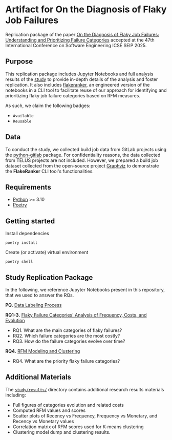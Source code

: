 # Artifact for On the Diagnosis of Flaky Job Failures

Replication package of the paper [On the Diagnosis of Flaky Job Failures:
Understanding and Prioritizing Failure Categories](./PAPER.pdf) accepted at the 47th International Conference on Software Engineering ICSE SEIP 2025.

## Purpose

This replication package includes Jupyter Notebooks and full analysis results of the [study](./study/) to provide in-depth details of the analysis and foster replication. It also includes [flakeranker](./src/flakeranker/), an engineered version of the notebooks in a CLI tool to facilitate reuse of our approach for identifying and prioritizing flaky job failure categories based on RFM measures.

As such, we claim the following badges:

- `Available`
- `Reusable`

## Data

To conduct the study, we collected build job data from GitLab projects using the [python-gitlab](https://python-gitlab.readthedocs.io/en/stable/) package. For confidentiality reasons, the data collected from TELUS projects are not included. However, we prepared a build job dataset collected from the open-source project [Graphviz](https://gitlab.com/graphviz/graphviz) to demonstrate the **FlakeRanker** CLI tool's functionalities.

## Requirements

- [Python](https://www.python.org/downloads/) >= 3.10
- [Poetry](https://python-poetry.org/)

## Getting started

Install dependencies

```script
poetry install
```

Create (or activate) virtual environment

```script
poetry shell
```

## Study Replication Package

In the following, we reference Jupyter Notebooks present in this repository, that we used to answer the RQs.

**PQ.** [Data Labeling Process](./study/02_failure_categories_labeling.ipynb)

**RQ1-3.** [Flaky Failure Categories' Analysis of Frequency, Costs, and Evolution](./study/03_label_prioritization.ipynb)

- RQ1. What are the main categories of flaky failures?
- RQ2. Which failure categories are the most costly?
- RQ3. How do the failure categories evolve over time?

**RQ4.** [RFM Modeling and Clustering](./study/04_labels_rfm_clustering.ipynb)

- RQ4. What are the priority flaky failure categories?

## Additional Materials

The [`study/results/`](./study/results/) directory contains additional research results materials including:

- Full figures of categories evolution and related costs
- Computed RFM values and scores
- Scatter plots of Recency vs Frequency, Frequency vs Monetary, and Recency vs Monetary values
- Correlation matrix of RFM scores used for K-means clustering
- Clustering model dump and clustering results.

